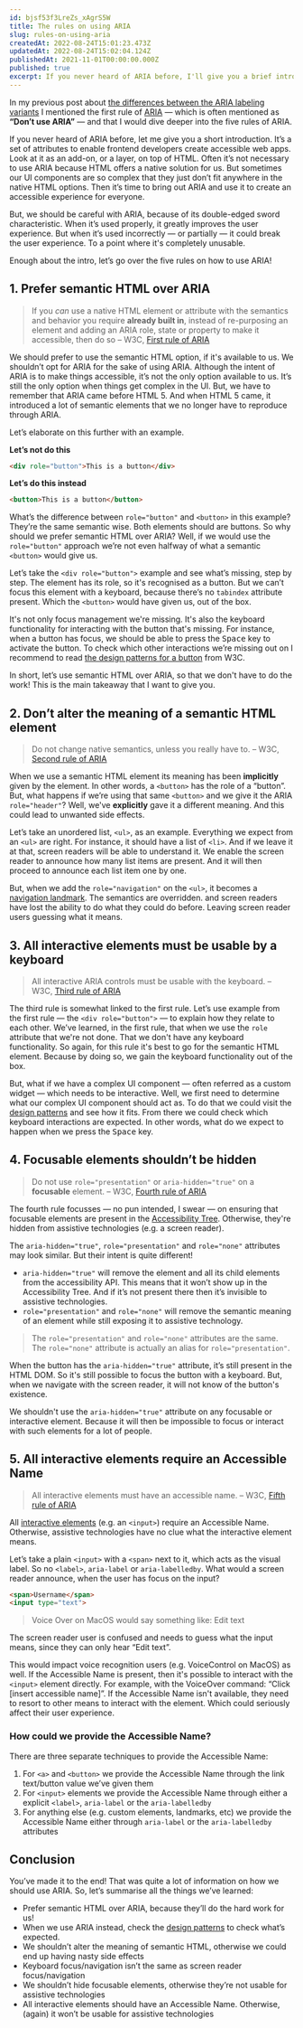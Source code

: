```yaml
---
id: bjsf53f3LreZs_xAgrS5W
title: The rules on using ARIA
slug: rules-on-using-aria
createdAt: 2022-08-24T15:01:23.473Z
updatedAt: 2022-08-24T15:02:04.124Z
publishedAt: 2021-11-01T00:00:00.000Z
published: true
excerpt: If you never heard of ARIA before, I'll give you a brief introduction on what it does. And after that, we'll cover the five common rules on when and how we should use to enhance our web application.
---
```


In my previous post about [the differences between the ARIA labeling variants](https://beingfrankly.nl/blog/differences-between-aria-labeling-variants) I mentioned the first rule of [ARIA](https://www.w3.org/TR/wai-aria/) — which is often mentioned as **“Don’t use ARIA”** — and that I would dive deeper into the five rules of ARIA.

If you never heard of ARIA before, let me give you a short introduction. It’s a set of attributes to enable frontend developers create accessible web apps. Look at it as an add-on, or a layer, on top of HTML. Often it’s not necessary to use ARIA because HTML offers a native solution for us. But sometimes our UI components are so complex that they just don’t fit anywhere in the native HTML options. Then it’s time to bring out ARIA and use it to create an accessible experience for everyone.

But, we should be careful with ARIA, because of its double-edged sword characteristic. When it’s used properly, it greatly improves the user experience. But when it’s used incorrectly — or partially — it could break the user experience. To a point where it's completely unusable.

Enough about the intro, let’s go over the five rules on how to use ARIA!

## 1. Prefer semantic HTML over ARIA

> If you _can_ use a native HTML element or attribute with the semantics and behavior you require **already built in**, instead of re-purposing an element and adding an ARIA role, state or property to make it accessible, then do so
> – W3C, [First rule of ARIA](https://www.w3.org/TR/using-aria/#firstrule)

We should prefer to use the semantic HTML option, if it's available to us. We shouldn’t opt for ARIA for the sake of using ARIA. Although the intent of ARIA is to make things accessible, it’s not the only option available to us. It’s still the only option when things get complex in the UI. But, we have to remember that ARIA came before HTML 5. And when HTML 5 came, it introduced a lot of semantic elements that we no longer have to reproduce through ARIA.

Let’s elaborate on this further with an example.

**Let’s not do this**

```html
<div role="button">This is a button</div>
```

**Let’s do this instead**

```html
<button>This is a button</button>
```

What’s the difference between `role="button"` and `<button>` in this example? They’re the same semantic wise. Both elements should are buttons. So why should we prefer semantic HTML over ARIA? Well, if we would use the `role="button"` approach we’re not even halfway of what a semantic `<button>` would give us.

Let’s take the `<div role="button">` example and see what’s missing, step by step. The element has its role, so it's recognised as a button. But we can’t focus this element with a keyboard, because there’s no `tabindex` attribute present. Which the `<button>` would have given us, out of the box.

It's not only focus management we're missing. It's also the keyboard functionality for interacting with the button that's missing. For instance, when a button has focus, we should be able to press the <kbd>Space</kbd> key to activate the button. To check which other interactions we’re missing out on I recommend to read [the design patterns for a button](https://www.w3.org/TR/wai-aria-practices-1.1/#button) from W3C.

In short, let’s use semantic HTML over ARIA, so that we don't have to do the work! This is the main takeaway that I want to give you.

## 2. Don’t alter the meaning of a semantic HTML element

> Do not change native semantics, unless you really have to.
> – W3C, [Second rule of ARIA](https://www.w3.org/TR/using-aria/#secondtrule)

When we use a semantic HTML element its meaning has been **implicitly** given by the element. In other words, a `<button>` has the role of a “button”. But, what happens if we’re using that same `<button>` and we give it the ARIA `role="header"`? Well, we've **explicitly** gave it a different meaning. And this could lead to unwanted side effects.

Let’s take an unordered list, `<ul>`, as an example. Everything we expect from an `<ul>` are right. For instance, it should have a list of `<li>`. And if we leave it at that, screen readers will be able to understand it. We enable the screen reader to announce how many list items are present. And it will then proceed to announce each list item one by one.

But, when we add the `role="navigation"` on the `<ul>`, it becomes a [navigation landmark](https://developer.mozilla.org/en-US/docs/Web/Accessibility/ARIA/Roles/Navigation_Role). The semantics are overridden. and screen readers have lost the ability to do what they could do before. Leaving screen reader users guessing what it means.

## 3. All interactive elements must be usable by a keyboard

> All interactive ARIA controls must be usable with the keyboard.
> – W3C, [Third rule of ARIA](https://www.w3.org/TR/using-aria/#3rdrule)

The third rule is somewhat linked to the first rule. Let’s use example from the first rule — the `<div role="button">` — to explain how they relate to each other. We’ve learned, in the first rule, that when we use the `role` attribute that we're not done. That we don't have any keyboard functionality. So again, for this rule it's best to go for the semantic HTML element. Because by doing so, we gain the keyboard functionality out of the box.

But, what if we have a complex UI component — often referred as a custom widget — which needs to be interactive. Well, we first need to determine what our complex UI component should act as. To do that we could visit the [design patterns](https://www.w3.org/TR/wai-aria-practices-1.1/#aria_ex) and see how it fits. From there we could check which keyboard interactions are expected. In other words, what do we expect to happen when we press the <kbd>Space</kbd> key.

## 4. Focusable elements shouldn’t be hidden

> Do not use `role="presentation"` or `aria-hidden="true"` on a **focusable** element.
> – W3C, [Fourth rule of ARIA](https://www.w3.org/TR/using-aria/#4thrule)

The fourth rule focusses — no pun intended, I swear — on ensuring that focusable elements are present in the [Accessibility Tree](https://developer.mozilla.org/en-US/docs/Glossary/Accessibility_tree). Otherwise, they're hidden from assistive technologies (e.g. a screen reader).

The `aria-hidden="true"`, `role="presentation"` and `role="none"` attributes may look similar. But their intent is quite different!

- `aria-hidden="true"` will remove the element and all its child elements from the accessibility API. This means that it won’t show up in the Accessibility Tree. And if it’s not present there then it’s invisible to assistive technologies.
- `role="presentation"` and `role="none"` will remove the semantic meaning of an element while still exposing it to assistive technology.

> The `role="presentation"` and `role="none"` attributes are the same. The `role="none"` attribute is actually an alias for `role="presentation"`.

When the button has the `aria-hidden="true"` attribute, it’s still present in the HTML DOM. So it's still possible to focus the button with a keyboard. But, when we navigate with the screen reader, it will not know of the button's existence.

We shouldn't use the `aria-hidden="true"` attribute on any focusable or interactive element. Because it will then be impossible to focus or interact with such elements for a lot of people.

## 5. All interactive elements require an Accessible Name

> All interactive elements must have an accessible name.
> – W3C, [Fifth rule of ARIA](https://www.w3.org/TR/using-aria/#fifthrule)

All [interactive elements](https://html.spec.whatwg.org/#interactive-content-2) (e.g. an `<input>`) require an Accessible Name. Otherwise, assistive technologies have no clue what the interactive element means.

Let’s take a plain `<input>` with a `<span>` next to it, which acts as the visual label. So no `<label>`, `aria-label` or `aria-labelledby`. What would a screen reader announce, when the user has focus on the input?

```html
<span>Username</span>
<input type="text">
```

> Voice Over on MacOS would say something like: Edit text

The screen reader user is confused and needs to guess what the input means, since they can only hear “Edit text”.

This would impact voice recognition users (e.g. VoiceControl on MacOS) as well. If the Accessible Name is present, then it's possible to interact with the `<input>` element directly. For example, with the VoiceOver command: “Click [insert accessible name]”. If the Accessible Name isn't available, they need to resort to other means to interact with the element. Which could seriously affect their user experience.

### How could we provide the Accessible Name?

There are three separate techniques to provide the Accessible Name:

1. For `<a>` and `<button>` we provide the Accessible Name through the link text/button value we’ve given them
2. For `<input>` elements we provide the Accessible Name through either a explicit `<label>`, `aria-label` or the `aria-labelledby`
3. For anything else (e.g. custom elements, landmarks, etc) we provide the Accessible Name either through `aria-label` or the `aria-labelledby` attributes

## Conclusion

You’ve made it to the end! That was quite a lot of information on how we should use ARIA. So, let’s summarise all the things we’ve learned:

- Prefer semantic HTML over ARIA, because they’ll do the hard work for us!
- When we use ARIA instead, check the [design patterns](https://www.w3.org/TR/wai-aria-practices-1.1/) to check what’s expected.
- We shouldn’t alter the meaning of semantic HTML, otherwise we could end up having nasty side effects
- Keyboard focus/navigation isn’t the same as screen reader focus/navigation
- We shouldn’t hide focusable elements, otherwise they’re not usable for assistive technologies
- All interactive elements should have an Accessible Name. Otherwise, (again) it won’t be usable for assistive technologies
